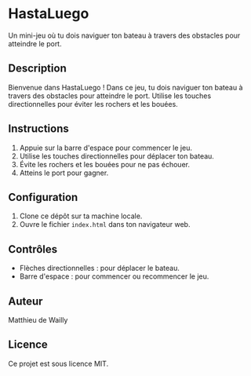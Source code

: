 # HastaLuego

Un mini-jeu où tu dois naviguer ton bateau à travers des obstacles pour atteindre le port.

## Description

Bienvenue dans HastaLuego ! Dans ce jeu, tu dois naviguer ton bateau à travers des obstacles pour atteindre le port. Utilise les touches directionnelles pour éviter les rochers et les bouées.

## Instructions

1. Appuie sur la barre d'espace pour commencer le jeu.
2. Utilise les touches directionnelles pour déplacer ton bateau.
3. Évite les rochers et les bouées pour ne pas échouer.
4. Atteins le port pour gagner.

## Configuration

1. Clone ce dépôt sur ta machine locale.
2. Ouvre le fichier `index.html` dans ton navigateur web.

## Contrôles

- Flèches directionnelles : pour déplacer le bateau.
- Barre d'espace : pour commencer ou recommencer le jeu.

## Auteur

Matthieu de Wailly

## Licence

Ce projet est sous licence MIT.

